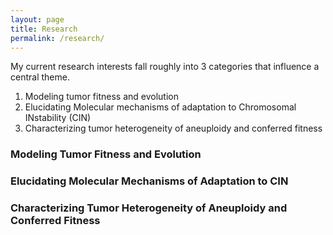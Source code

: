 ```yaml
---
layout: page
title: Research
permalink: /research/
---
```


My current research interests fall roughly into 3 categories that influence a central theme.
<ol>
  <li> Modeling tumor fitness and evolution
  <li> Elucidating Molecular mechanisms of adaptation to Chromosomal INstability (CIN)
  <li> Characterizing tumor heterogeneity of aneuploidy and conferred fitness
</ol>

### Modeling Tumor Fitness and Evolution

### Elucidating Molecular Mechanisms of Adaptation to CIN

### Characterizing Tumor Heterogeneity of Aneuploidy and Conferred Fitness 

